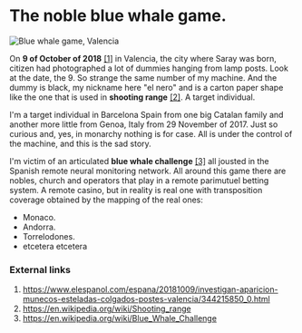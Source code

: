 # The noble blue whale game.

![Blue whale game, Valencia](http://telecomlobby.com/Images/remote_neural_monitoring_network_blue_whale_valenciano.webp)

On **9 of October of 2018** [[1]](https://www.elespanol.com/espana/20181009/investigan-aparicion-munecos-esteladas-colgados-postes-valencia/344215850_0.html) in Valencia, the city where Saray was born, citizen had photographed a lot of dummies hanging from lamp posts. Look at the date, the 9. So strange the same number of my machine. And the dummy is black, my nickname here "el nero" and is a carton paper shape like the one that is used in **shooting range** [[2]](https://en.wikipedia.org/wiki/Shooting_range). A target individual.

I'm a target individual in Barcelona Spain from one big Catalan family and another more little from Genoa, Italy from 29 November of 2017. Just so curious and, yes, in monarchy nothing is for case. All is under the control of the machine, and this is the sad story.

I'm victim of an articulated **blue whale challenge** [[3]](https://en.wikipedia.org/wiki/Blue_Whale_Challenge) all jousted in the Spanish remote neural monitoring network. All around this game there are nobles, church and operators that play in a remote parimutuel betting system. A remote casino, but in reality is real one with transposition coverage obtained by the mapping of the real ones:

- Monaco.
- Andorra.
- Torrelodones.
- etcetera etcetera

### External links

1. https://www.elespanol.com/espana/20181009/investigan-aparicion-munecos-esteladas-colgados-postes-valencia/344215850_0.html
2. https://en.wikipedia.org/wiki/Shooting_range
3. https://en.wikipedia.org/wiki/Blue_Whale_Challenge